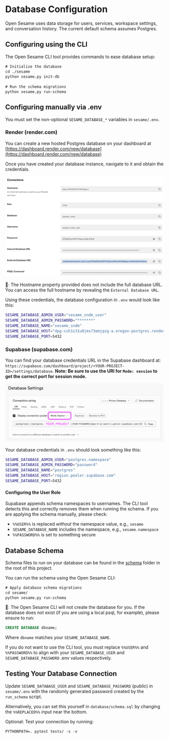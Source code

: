 # Database Configuration

Open Sesame uses data storage for users, services, workspace settings, and conversation history. The current default schema assumes Postgres.

## Configuring using the CLI

The Open Sesame CLI tool provides commands to ease database setup:

```shell
# Initialize the database
cd ./sesame
python sesame.py init-db

# Run the schema migrations
python sesame.py run-schema
```

## Configuring manually via .env

You must set the non-optional `SESAME_DATABASE_*` variables in `sesame/.env`.

### Render (render.com)

You can create a new hosted Postgres database on your dashboard at [https://dashboard.render.com/new/database](https://dashboard.render.com/new/database)

Once you have created your database instance, navigate to it and obtain the credentials.

![](./render.png)

🛑: The Hostname property provided does not include the full database URL. You can access the full hostname by revealing the `External Database URL`.

Using these credentials, the database configuration in `.env` would look like this:

```bash
SESAME_DATABASE_ADMIN_USER="sesame_sndm_user"
SESAME_DATABASE_ADMIN_PASSWORD="*******"
SESAME_DATABASE_NAME="sesame_sndm"
SESAME_DATABASE_HOST="dpg-csh1s31u0jms73emjqsg-a.oregon-postgres.render.com"
SESAME_DATABASE_PORT=5432
```

### Supabase (supabase.com)

You can find your database credentials URL in the Supabase dashboard at: `https://supabase.com/dashboard/project/<YOUR-PROJECT-ID>/settings/database`. **Note: Be sure to use the URI for `Mode: session` to get the correct port for session mode.**

![](./supabaseurl.png)

Your database credentials in `.env` should look something like this:

```bash
SESAME_DATABASE_ADMIN_USER="postgres.namespace"
SESAME_DATABASE_ADMIN_PASSWORD="password"
SESAME_DATABASE_NAME="postgres"
SESAME_DATABASE_HOST="region.pooler.supabase.com"
SESAME_DATABASE_PORT=5432
```

#### Configuring the User Role

Supabase appends schema namespaces to usernames. The CLI tool detects this and correctly removes them when running the schema. If you are applying the schema manually, please check:

- `%%USER%%` is replaced _without_ the namespace value, e.g., `sesame`
- `SESAME_DATABASE_NAME` includes the namespace, e.g., `sesame.namespace`
- `%%PASSWORD%%` is set to something secure

## Database Schema

Schema files to run on your database can be found in the [schema](./../schema/) folder in the root of this project.

You can run the schema using the Open Sesame CLI:

```shell
# Apply database schema migrations
cd sesame/
python sesame.py run-schema
```

🛑: The Open Sesame CLI will not create the database for you. If the database does not exist (if you are using a local psql, for example), please ensure to run:

```sql
CREATE DATABASE dbname;
```

Where `dbname` matches your `SESAME_DATABASE_NAME`.

If you do not want to use the CLI tool, you must replace `%%USER%%` and `%%PASSWORD%%` to align with your `SESAME_DATABASE_USER` and `SESAME_DATABASE_PASSWORD` .env values respectively.

## Testing Your Database Connection

Update `SESAME_DATABASE_USER` and `SESAME_DATABASE_PASSWORD` (public) in `sesame/.env` with the randomly generated password created by the `run_schema` script.

Alternatively, you can set this yourself in `database/schema.sql` by changing the `%%REPLACED%%` input near the bottom.

Optional: Test your connection by running:

```shell
PYTHONPATH=. pytest tests/ -s -v
```